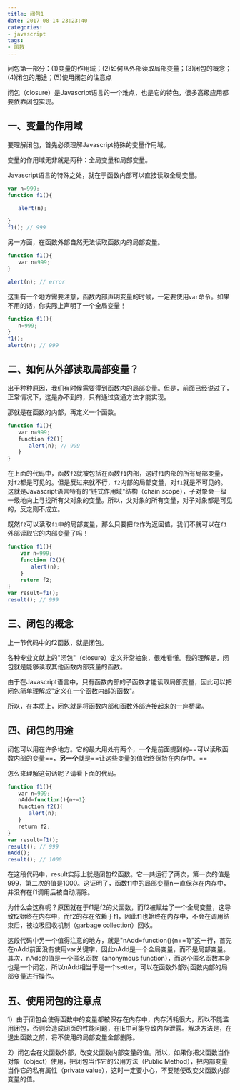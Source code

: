 ```yaml
---
title: 闭包1
date: 2017-08-14 23:23:40
categories:
- javascript
tags:
- 函数
---
```

闭包第一部分：(1)变量的作用域；(2)如何从外部读取局部变量；(3)闭包的概念；(4)闭包的用途；(5)使用闭包的注意点

闭包（closure）是Javascript语言的一个难点，也是它的特色，很多高级应用都要依靠闭包实现。
<!-- more -->
## 一、变量的作用域
要理解闭包，首先必须理解Javascript特殊的变量作用域。

变量的作用域无非就是两种：全局变量和局部变量。

Javascript语言的特殊之处，就在于函数内部可以直接读取全局变量。
```js
var n=999;
function f1(){

　　alert(n);

}
f1(); // 999
```
另一方面，在函数外部自然无法读取函数内的局部变量。
```js
function f1(){
　　var n=999;
}

alert(n); // error
```
这里有一个地方需要注意，函数内部声明变量的时候，一定要使用`var`命令。如果不用的话，你实际上声明了一个全局变量！
```js
function f1(){
　　n=999;
}
f1();
alert(n); // 999
```
## 二、如何从外部读取局部变量？
出于种种原因，我们有时候需要得到函数内的局部变量。但是，前面已经说过了，正常情况下，这是办不到的，只有通过变通方法才能实现。

那就是在函数的内部，再定义一个函数。
```js
function f1(){
　　var n=999;
　　function f2(){
　　　　alert(n); // 999
　　}
}
```
在上面的代码中，函数`f2`就被包括在函数`f1`内部，这时`f1`内部的所有局部变量，对`f2`都是可见的。但是反过来就不行，`f2`内部的局部变量，对`f1`就是不可见的。这就是Javascript语言特有的"链式作用域"结构（chain scope），子对象会一级一级地向上寻找所有父对象的变量。所以，父对象的所有变量，对子对象都是可见的，反之则不成立。

既然`f2`可以读取`f1`中的局部变量，那么只要把`f2`作为返回值，我们不就可以在`f1`外部读取它的内部变量了吗！
```js
function f1(){
    var n=999;
    function f2(){
    　　alert(n);
    }
    return f2;
}
var result=f1();
result(); // 999
```
## 三、闭包的概念
上一节代码中的f2函数，就是闭包。

各种专业文献上的"闭包"（closure）定义非常抽象，很难看懂。我的理解是，闭包就是能够读取其他函数内部变量的函数。

由于在Javascript语言中，只有函数内部的子函数才能读取局部变量，因此可以把闭包简单理解成"定义在一个函数内部的函数"。

所以，在本质上，闭包就是将函数内部和函数外部连接起来的一座桥梁。
## 四、闭包的用途
闭包可以用在许多地方。它的最大用处有两个，**一个**是前面提到的==可以读取函数内部的变量==，**另一个**就是==让这些变量的值始终保持在内存中。==

怎么来理解这句话呢？请看下面的代码。
```js
function f1(){
　　var n=999;
　　nAdd=function(){n+=1}
　　function f2(){
　　　　alert(n);
　　}
　　return f2;
}
var result=f1();
result(); // 999
nAdd();
result(); // 1000
```
在这段代码中，result实际上就是闭包f2函数。它一共运行了两次，第一次的值是999，第二次的值是1000。这证明了，函数f1中的局部变量n一直保存在内存中，并没有在f1调用后被自动清除。

为什么会这样呢？原因就在于f1是f2的父函数，而f2被赋给了一个全局变量，这导致f2始终在内存中，而f2的存在依赖于f1，因此f1也始终在内存中，不会在调用结束后，被垃圾回收机制（garbage collection）回收。

这段代码中另一个值得注意的地方，就是"nAdd=function(){n+=1}"这一行，首先在nAdd前面没有使用var关键字，因此nAdd是一个全局变量，而不是局部变量。其次，nAdd的值是一个匿名函数（anonymous function），而这个匿名函数本身也是一个闭包，所以nAdd相当于是一个setter，可以在函数外部对函数内部的局部变量进行操作。
## 五、使用闭包的注意点
1）由于闭包会使得函数中的变量都被保存在内存中，内存消耗很大，所以不能滥用闭包，否则会造成网页的性能问题，在IE中可能导致内存泄露。解决方法是，在退出函数之前，将不使用的局部变量全部删除。

2）闭包会在父函数外部，改变父函数内部变量的值。所以，如果你把父函数当作对象（object）使用，把闭包当作它的公用方法（Public Method），把内部变量当作它的私有属性（private value），这时一定要小心，不要随便改变父函数内部变量的值。